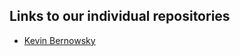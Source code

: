 ## Links to our individual repositories

- [Kevin Bernowsky](https://github.com/FontysVenlo/PRJ4-2025-Ind-Kevin-Bernowsky)
